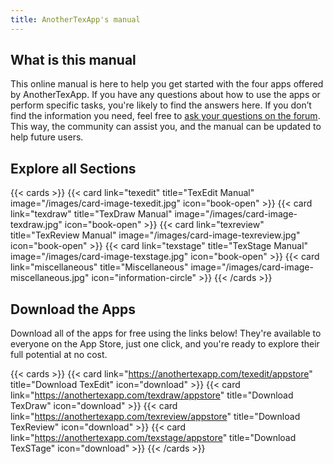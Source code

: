 ```yaml
---
title: AnotherTexApp's manual
---
```


## What is this manual

This online manual is here to help you get started with the four apps offered by AnotherTexApp. If you have any questions about how to use the apps or perform specific tasks, you're likely to find the answers here. If you don’t find the information you need, feel free to [ask your questions on the forum](https://forum.anothertexapp.com). This way, the community can assist you, and the manual can be updated to help future users.

## Explore all Sections

{{< cards >}}
  {{< card link="texedit" title="TexEdit Manual" image="/images/card-image-texedit.jpg" icon="book-open" >}}
  {{< card link="texdraw" title="TexDraw Manual" image="/images/card-image-texdraw.jpg" icon="book-open" >}}
  {{< card link="texreview" title="TexReview Manual" image="/images/card-image-texreview.jpg" icon="book-open" >}}
  {{< card link="texstage" title="TexStage Manual" image="/images/card-image-texstage.jpg" icon="book-open" >}}
  {{< card link="miscellaneous" title="Miscellaneous" image="/images/card-image-miscellaneous.jpg" icon="information-circle" >}}
{{< /cards >}}

## Download the Apps

Download all of the apps for free using the links below! They're available to everyone on the App Store, just one click, and you're ready to explore their full potential at no cost.

{{< cards >}}
  {{< card link="https://anothertexapp.com/texedit/appstore" title="Download TexEdit" icon="download" >}}
  {{< card link="https://anothertexapp.com/texdraw/appstore" title="Download TexDraw" icon="download" >}}
  {{< card link="https://anothertexapp.com/texreview/appstore" title="Download TexReview" icon="download" >}}
  {{< card link="https://anothertexapp.com/texstage/appstore" title="Download TexSTage" icon="download" >}}
{{< /cards >}}
